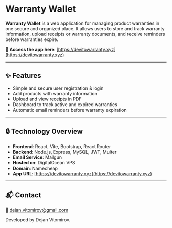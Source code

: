 # Warranty Wallet

**Warranty Wallet** is a web application for managing product warranties in one secure and organized place. It allows users to store and track warranty information, upload receipts or warranty documents, and receive reminders before warranties expire.

🔗 **Access the app here**: [https://devitowarranty.xyz](https://devitowarranty.xyz)

---

## ✨ Features

- Simple and secure user registration & login
- Add products with warranty information
- Upload and view receipts in PDF
- Dashboard to track active and expired warranties
- Automatic email reminders before warranty expiration

---

## 🔒 Technology Overview

- **Frontend**: React, Vite, Bootstrap, React Router
- **Backend**: Node.js, Express, MySQL, JWT, Multer
- **Email Service**: Mailgun
- **Hosted on**: DigitalOcean VPS
- **Domain**: Namecheap
- **App URL**: [https://devitowarranty.xyz](https://devitowarranty.xyz)

---

## 📬 Contact

📧 dejan.vitomirov@gmail.com

Developed by Dejan Vitomirov.
